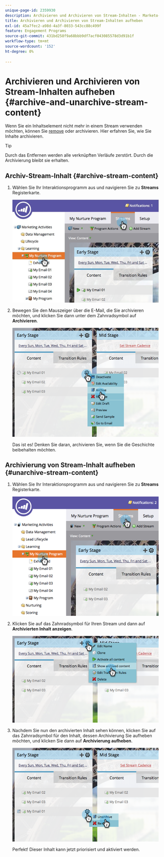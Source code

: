 ```yaml
---
unique-page-id: 2359930
description: Archivieren und Archivieren von Stream-Inhalten - Marketo-Dokumente - Produktdokumentation
title: Archivieren und Archivieren von Stream-Inhalten aufheben
exl-id: 45a7fec2-a98d-4a3f-8033-543cc88c499f
feature: Engagement Programs
source-git-commit: 431bd258f9a68bbb9df7acf043085578d3d91b1f
workflow-type: tm+mt
source-wordcount: '152'
ht-degree: 0%

---
```


# Archivieren und Archivieren von Stream-Inhalten aufheben {#archive-and-unarchive-stream-content}

Wenn Sie ein Inhaltselement nicht mehr in einem Stream verwenden möchten, können Sie [remove](/help/marketo/product-docs/email-marketing/drip-nurturing/using-stream-content/remove-stream-content.md) oder archivieren. Hier erfahren Sie, wie Sie Inhalte archivieren.

>[!TIP]
>
>Durch das Entfernen werden alle verknüpften Verläufe zerstört. Durch die Archivierung bleibt sie erhalten.

## Archiv-Stream-Inhalt {#archive-stream-content}

1. Wählen Sie Ihr Interaktionsprogramm aus und navigieren Sie zu **Streams** Registerkarte.

   ![](assets/cloneasteam-4.jpg)

1. Bewegen Sie den Mauszeiger über die E-Mail, die Sie archivieren möchten, und klicken Sie dann unter dem Zahnradsymbol auf **Archivieren**.

   ![](assets/image2014-9-15-17-3a42-3a7.png)

   Das ist es! Denken Sie daran, archivieren Sie, wenn Sie die Geschichte beibehalten möchten.

## Archivierung von Stream-Inhalt aufheben {#unarchive-stream-content}

1. Wählen Sie Ihr Interaktionsprogramm aus und navigieren Sie zu **Streams** Registerkarte.

   ![](assets/image2014-9-15-17-3a42-3a11.png)

1. Klicken Sie auf das Zahnradsymbol für Ihren Stream und dann auf **Archivierten Inhalt anzeigen**.

   ![](assets/image2014-9-15-17-3a42-3a15.png)

1. Nachdem Sie nun den archivierten Inhalt sehen können, klicken Sie auf das Zahnradsymbol für den Inhalt, dessen Archivierung Sie aufheben möchten, und klicken Sie dann auf **Archivierung aufheben**.

   ![](assets/image2014-9-15-17-3a42-3a24.png)

   Perfekt! Dieser Inhalt kann jetzt priorisiert und aktiviert werden.
